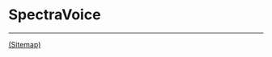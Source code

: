 # SpectraVoice

---

[(Sitemap)](https://github.com/way-of-the-sunvox/Way-of-the-SunVox/blob/master/Sitemap.md)
